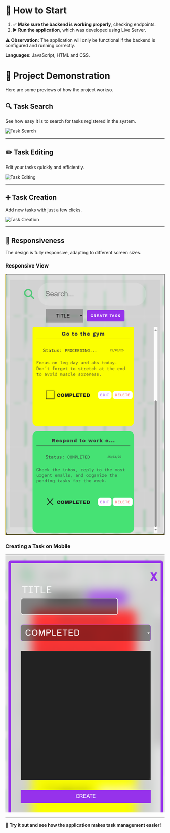 # 🚀 How to Start

1. ✅ **Make sure the backend is working properly**, checking endpoints.
2. ▶️ **Run the application**, which was developed using Live Server.

⚠️ **Observation:** The application will only be functional if the backend is configured and running correctly.

**Languages:** JavaScript, HTML and CSS.

# 📸 Project Demonstration

Here are some previews of how the project workso.

## 🔍 Task Search

See how easy it is to search for tasks registered in the system.

![Task Search](../assets/search-demo.gif)

---

## ✏️ Task Editing

Edit your tasks quickly and efficiently.

![Task Editing](../assets/edit-task.gif)

---

## ➕ Task Creation

Add new tasks with just a few clicks.

![Task Creation](../assets/create-task.gif)

---

## 📱 Responsiveness

The design is fully responsive, adapting to different screen sizes.

### Responsive View

![Responsive View](../assets/responsive.png)

### Creating a Task on Mobile

![Responsive Creation](../assets/responsive-create-task.png)

---

🚀 **Try it out and see how the application makes task management easier!**
